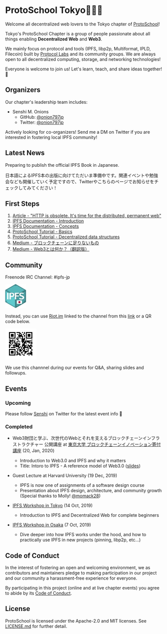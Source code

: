# ProtoSchool Tokyo🗼🇯🇵

Welcome all decentralized web lovers to the Tokyo chapter of [ProtoSchool](https://proto.school)!

Tokyo's ProtoSchool Chapter is a group of people passionate about all things enabling **Decentralized Web** and **Web3**.

We mainly focus on protocol and tools (IPFS, libp2p, Multiformat, IPLD, Filecoin) built by [Protocol Labs](https://protocol.ai) and its community groups. We are always open to all decentralized computing, storage, and networking technologies!

Everyone is welcome to join us! Let's learn, teach, and share ideas together! 🙌

## Organizers

Our chapter's leadership team includes:

* Senshi M. Onions
  * GitHub: [@onion797jp](https://github.com/onion797jp)
  * Twitter: [@onion797jp](https://twitter.com/onion797jp)

Actively looking for co-organizers! Send me a DM on Twitter if you are interested in fostering local IPFS community!

## Latest News

Preparing to publish the official IPFS Book in Japanese.

日本語によるIPFS本の出版に向けてただいま準備中です。関連イベントや勉強会なども開催していく予定ですので、Twitterやこちらのページでお知らせをチェックしてみてください！

## First Steps

1. [Article - "HTTP is obsolete. It's time for the distributed, permanent web"](https://ipfs.io/ipfs/QmNhFJjGcMPqpuYfxL62VVB9528NXqDNMFXiqN5bgFYiZ1/its-time-for-the-permanent-web.html)
2. [IPFS Documentation - Introduction](https://docs.ipfs.io/introduction/)
3. [IPFS Documentation - Concepts](https://docs.ipfs.io/concepts/)
4. [ProtoSchool Tutorial - Basics](https://proto.school/#/basics)
5. [ProtoSchool Tutorial - Decentralized data structures](https://proto.school/#/data-structures)
6. [Medium - ブロックチェーンに足りないもの](https://medium.com/@onion797jp/ブロックチェーンに足りないもの-e25dd8fc1e01)
7. [Medium - Web3とは何か？（翻訳版）](https://medium.com/@onion797jp/what-is-web3-japanese-translation-3156d17299b7)

## Community

Freenode IRC Channel: #ipfs-jp

![ipfs-jp-logo](./ipfs-jp-logo-small.jpg)

Instead, you can use [Riot.im](https://about.riot.im/) linked to the channel from this [link](https://riot.im/app/#/room/#freenode_#ipfs-jp:matrix.org) or a QR code below.

![ipfs-jp-riot-link-QR](./ipfs-jp-riot-link-QR.png)

We use this channnel during our events for Q&A, sharing slides and followups.

## Events

### Upcoming
Please follow [Senshi](https://twitter.com/onion797jp) on Twitter for the latest event info 🙏

### Completed

* Web3財団と学ぶ、次世代のWebとそれを支えるブロックチェーンインフラストラクチャー 公開講座 at [東京大学 ブロックチェーンイノベーション寄付講座](https://www.blockchain.t.u-tokyo.ac.jp/) (20, Jan, 2020)
  * Introduction to Web3.0 and IPFS and why it matters
  * Title: Intoro to IPFS - A reference model of Web3.0 ([slides](http://bit.ly/UT_IPFS))

* Guest Lecture at Harvard University (19 Dec, 2019)
  * IPFS is now one of assignments of a software design course
  * Presentation about IPFS design, architecture, and community growth (Special thanks to Molly! [@momack28](https://twitter.com/momack28))

* [IPFS Workshop in Tokyo](https://neutrino.connpass.com/event/148341) (14 Oct, 2019)
  * Introduction to IPFS and Decentralized Web for complete beginners

* [IPFS Workshop in Osaka](https://ipfs-japan.eventbrite.com) (7 Oct, 2019)
  * Dive deeper into how IPFS works under the hood, and how to practically use IPFS in new projects (pinning, libp2p, etc...)

## Code of Conduct

In the interest of fostering an open and welcoming environment, we as
contributors and maintainers pledge to making participation in our project and
our community a harassment-free experience for everyone.

By participating in this project (online and at live chapter events) you agree to abide by its [Code of Conduct](./CODE_OF_CONDUCT.md).

## License

ProtoSchool is licensed under the Apache-2.0 and MIT licenses. See [LICENSE.md](https://github.com/protoschool/seattle/blob/master/LICENSE.md) for further detail.

